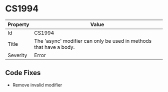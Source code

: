 # CS1994

| Property | Value                                                               |
| -------- | ------------------------------------------------------------------- |
| Id       | CS1994                                                              |
| Title    | The 'async' modifier can only be used in methods that have a body\. |
| Severity | Error                                                               |

## Code Fixes

* Remove invalid modifier
